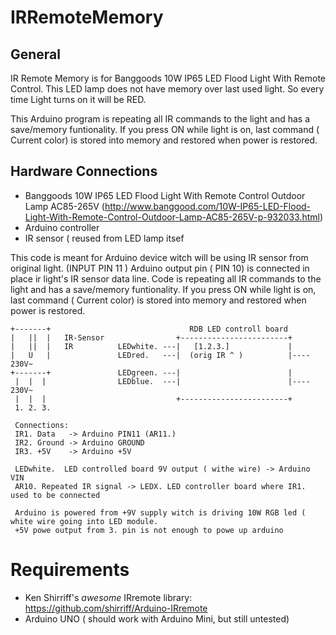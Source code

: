# IRRemoteMemory
## General  
  IR Remote Memory is for Banggoods 10W IP65 LED Flood Light With Remote Control.
  This LED lamp does not have memory over last used light. So every time Light 
  turns on it will be RED.
    
  This Arduino program is repeating all IR commands to the light and has a save/memory funtionality.
  If you press ON while light is on, last command ( Current color) is stored into memory and restored
  when power is restored.

## Hardware Connections
 * Banggoods 10W IP65 LED Flood Light With Remote Control Outdoor Lamp AC85-265V (http://www.banggood.com/10W-IP65-LED-Flood-Light-With-Remote-Control-Outdoor-Lamp-AC85-265V-p-932033.html)
 * Arduino controller
 * IR sensor ( reused from LED lamp itsef
 
  This code is meant for Arduino device witch will be using IR sensor from original light. (INPUT  PIN 11 )
  Arduino output pin ( PIN 10) is connected in place ir light's IR sensor data line. 
   Code is repeating all IR commands to the light and has a save/memory funtionality.
   If you press ON while light is on, last command ( Current color) is stored into memory and restored 
   when power is restored.
   
    +-------+                               RDB LED controll board
    |   ||  |   IR-Sensor                +------------------------+
    |   ||  |   IR          LEDwhite. ---|   [1.2.3.]             |
    |   U   |               LEDred.   ---|  (orig IR ^ )          |---- 230V~
    +-------+               LEDgreen. ---|                        |
     |  |  |                LEDblue.  ---|                        |---- 230V~
     |  |  |                             +------------------------+
     1. 2. 3.

     Connections:
     IR1. Data   -> Arduino PIN11 (AR11.)
     IR2. Ground -> Arduino GROUND
     IR3. +5V    -> Arduino +5V
     
     LEDwhite.  LED controlled board 9V output ( withe wire) -> Arduino VIN
     AR10. Repeated IR signal -> LEDX. LED controller board where IR1. used to be connected

     Arduino is powered from +9V supply witch is driving 10W RGB led ( white wire going into LED module.
     +5V powe output from 3. pin is not enough to powe up arduino

# Requirements
 * Ken Shirriff's *awesome* IRremote library:  https://github.com/shirriff/Arduino-IRremote
 * Arduino UNO ( should work with Arduino Mini, but still untested)
